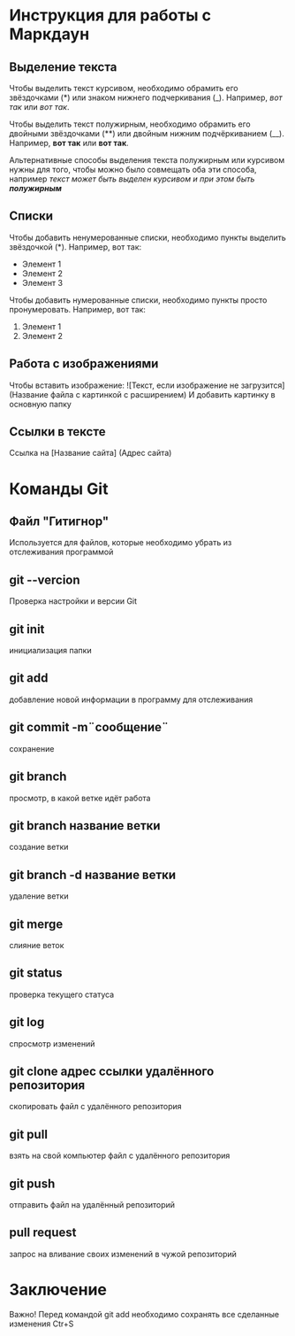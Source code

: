 # Инструкция для работы с Маркдаун

## Выделение текста

Чтобы выделить текст курсивом, необходимо обрамить его звёздочками (*) или знаком нижнего подчеркивания (_). Например, *вот так* или _вот так_.

Чтобы выделить текст полужирным, необходимо обрамить его двойными звёздочками (**) или двойным нижним подчёркиванием (__). Например, **вот так** или __вот так__. 

Альтернативные способы выделения текста полужирным или курсивом нужны для того, чтобы можно было совмещать оба эти способа, например _текст может быть выделен курсивом и при этом быть **полужирным**_

## Списки

Чтобы добавить ненумерованные списки, необходимо пункты выделить звёздочкой (*).
Например, вот так:
* Элемент 1
* Элемент 2
* Элемент 3

Чтобы добавить нумерованные списки, необходимо пункты просто пронумеровать.
Например, вот так:
1. Элемент 1
2. Элемент 2

## Работа с изображениями

Чтобы вставить изображение:
![Текст, если изображение не загрузится] 
(Название файла с картинкой с расширением)
И добавить картинку в основную папку

## Ссылки в тексте
Ссылка на [Название сайта] (Адрес сайта)


# Команды Git

## Файл "Гитигнор"
Используется для файлов, которые необходимо убрать из отслеживания программой

## git --vercion
Проверка настройки и версии Git

## git init
инициализация папки

## git add
добавление новой информации в программу для отслеживания

## git commit -m¨сообщение¨
сохранение

## git branch
просмотр, в какой ветке идёт работа

## git branch название ветки
создание ветки

## git branch -d название ветки
удаление ветки

## git merge
слияние веток

## git status
проверка текущего статуса

## git log
спросмотр изменений

## git clone адрес ссылки удалённого репозитория
скопировать файл с удалённого репозитория

## git pull
взять на свой компьютер файл с удалённого репозитория

## git push
отправить файл на удалённый репозиторий

## pull request
запрос на вливание своих изменений в чужой репозиторий


# Заключение
Важно! Перед командой git add необходимо сохранять все сделанные изменения Ctr+S

